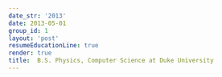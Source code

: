 ```yaml
---
date_str: '2013'
date: 2013-05-01
group_id: 1
layout: 'post'
resumeEducationLine: true
render: true
title:  B.S. Physics, Computer Science at Duke University
---
```

